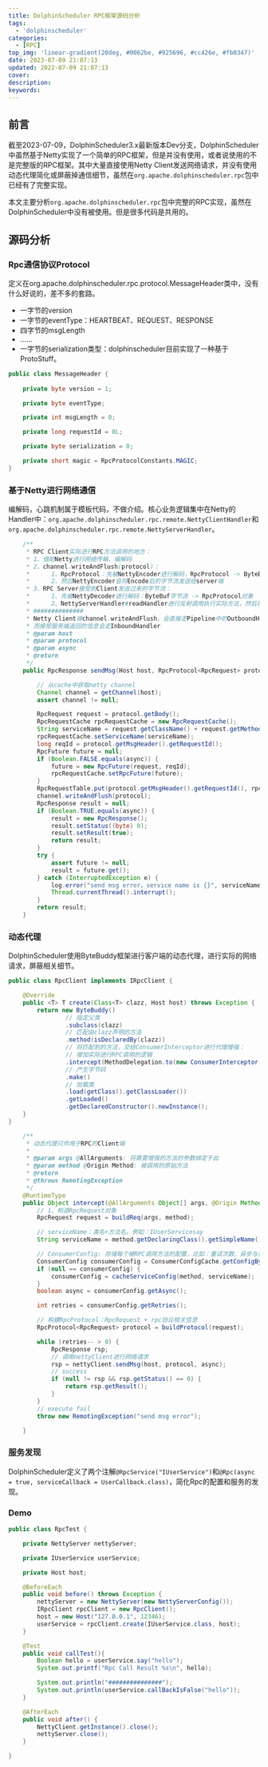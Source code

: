 ```yaml
---
title: DolphinScheduler RPC框架源码分析
tags:
  - 'dolphinscheduler'
categories:
  - [RPC]
top_img: 'linear-gradient(20deg, #0062be, #925696, #cc426e, #fb0347)'
date: 2023-07-09 21:07:13
updated: 2022-07-09 21:07:13
cover:
description:
keywords:
---
```


## 前言

截至2023-07-09，DolphinScheduler3.x最新版本Dev分支，DolphinScheduler中虽然基于Netty实现了一个简单的RPC框架，但是并没有使用，或者说使用的不是完整版的RPC框架。其中大量直接使用Netty Client发送网络请求，并没有使用动态代理简化或屏蔽掉通信细节，虽然在`org.apache.dolphinscheduler.rpc`包中已经有了完整实现。

本文主要分析`org.apache.dolphinscheduler.rpc`包中完整的RPC实现，虽然在DolphinScheduler中没有被使用。但是很多代码是共用的。



## 源码分析

### Rpc通信协议Protocol

定义在org.apache.dolphinscheduler.rpc.protocol.MessageHeader类中，没有什么好说的，差不多的套路。

- 一字节的version
- 一字节的eventType：HEARTBEAT、REQUEST、RESPONSE
- 四字节的msgLength
- ......
- 一字节的serialization类型：dolphinscheduler目前实现了一种基于ProtoStuff。

```java
public class MessageHeader {
	
    private byte version = 1;

    private byte eventType;

    private int msgLength = 0;

    private long requestId = 0L;

    private byte serialization = 0;

    private short magic = RpcProtocolConstants.MAGIC;
}
```



### 基于Netty进行网络通信

编解码，心跳机制属于模板代码，不做介绍。核心业务逻辑集中在Netty的Handler中：`org.apache.dolphinscheduler.rpc.remote.NettyClientHandler`和`org.apache.dolphinscheduler.rpc.remote.NettyServerHandler`。

```java
    /**
     * RPC Client实际进行RPC方法调用的地方：
     * 1、借助Netty进行网络传输、编解码
     * 2、channel.writeAndFlush(protocol)：
     *      1、RpcProtocol：先被NettyEncoder进行解码，RpcProtocol -> ByteBuf字节流
     *      2、然后NettyEncoder会将Encode后的字节流发送给server端
     * 3、RPC Server接受到Client发送过来的字节流：
     *      1、先被NettyDecoder进行解码：ByteBuf字节流 -> RpcProtocol对象
     *      2、NettyServerHandler#readHandler进行反射调用执行实际方法，然后将结果编码返回RPC Client
     * ##############
     * Netty Client端channel.writeAndFlush，会直接走Pipeline中的OutboundHandler
     * 而接受服务端返回的信息会走InboundHandler
     * @param host
     * @param protocol
     * @param async
     * @return
     */
    public RpcResponse sendMsg(Host host, RpcProtocol<RpcRequest> protocol, Boolean async) {

        // 从cache中获取netty channel
        Channel channel = getChannel(host);
        assert channel != null;

        RpcRequest request = protocol.getBody();
        RpcRequestCache rpcRequestCache = new RpcRequestCache();
        String serviceName = request.getClassName() + request.getMethodName();
        rpcRequestCache.setServiceName(serviceName);
        long reqId = protocol.getMsgHeader().getRequestId();
        RpcFuture future = null;
        if (Boolean.FALSE.equals(async)) {
            future = new RpcFuture(request, reqId);
            rpcRequestCache.setRpcFuture(future);
        }
        RpcRequestTable.put(protocol.getMsgHeader().getRequestId(), rpcRequestCache);
        channel.writeAndFlush(protocol);
        RpcResponse result = null;
        if (Boolean.TRUE.equals(async)) {
            result = new RpcResponse();
            result.setStatus((byte) 0);
            result.setResult(true);
            return result;
        }
        try {
            assert future != null;
            result = future.get();
        } catch (InterruptedException e) {
            log.error("send msg error，service name is {}", serviceName, e);
            Thread.currentThread().interrupt();
        }
        return result;
    }
```



### 动态代理

DolphinScheduler使用ByteBuddy框架进行客户端的动态代理，进行实际的网络请求，屏蔽相关细节。

```java
public class RpcClient implements IRpcClient {

    @Override
    public <T> T create(Class<T> clazz, Host host) throws Exception {
        return new ByteBuddy()
                // 指定父类
                .subclass(clazz)
                // 匹配由clazz声明的方法
                .method(isDeclaredBy(clazz))
                // 将匹配到的方法，交给ConsumerInterceptor进行代理增强：
                // 增加实际进行RPC调用的逻辑
                .intercept(MethodDelegation.to(new ConsumerInterceptor(host)))
                // 产生字节码
                .make()
                // 加载类
                .load(getClass().getClassLoader())
                .getLoaded()
                .getDeclaredConstructor().newInstance();
    }
}
```



```java
    /**
     * 动态代理只作用于RPC的Client端
     *
     * @param args @AllArguments: 将需要增强的方法的参数绑定于此
     * @param method @Origin Method: 被调用的原始方法
     * @return
     * @throws RemotingException
     */
    @RuntimeType
    public Object intercept(@AllArguments Object[] args, @Origin Method method) throws RemotingException {
        // 1、构造RpcRequest对象
        RpcRequest request = buildReq(args, method);

        // serviceName：类名+方法名。例如：IUserServicesay
        String serviceName = method.getDeclaringClass().getSimpleName() + method.getName();

        // ConsumerConfig: 存储每个被RPC调用方法的配置，比如：重试次数、异步与否
        ConsumerConfig consumerConfig = ConsumerConfigCache.getConfigByServersName(serviceName);
        if (null == consumerConfig) {
            consumerConfig = cacheServiceConfig(method, serviceName);
        }
        boolean async = consumerConfig.getAsync();

        int retries = consumerConfig.getRetries();

        // 构建RpcProtocol：RpcRequest + rpc协议相关信息
        RpcProtocol<RpcRequest> protocol = buildProtocol(request);

        while (retries-- > 0) {
            RpcResponse rsp;
            // 调用nettyClient进行网络请求
            rsp = nettyClient.sendMsg(host, protocol, async);
            // success
            if (null != rsp && rsp.getStatus() == 0) {
                return rsp.getResult();
            }
        }
        // execute fail
        throw new RemotingException("send msg error");

    }
```



### 服务发现

DolphinScheduler定义了两个注解`@RpcService("IUserService")`和`@Rpc(async = true, serviceCallback = UserCallback.class)`，简化Rpc的配置和服务的发现。

### Demo

```java
public class RpcTest {

    private NettyServer nettyServer;

    private IUserService userService;

    private Host host;

    @BeforeEach
    public void before() throws Exception {
        nettyServer = new NettyServer(new NettyServerConfig());
        IRpcClient rpcClient = new RpcClient();
        host = new Host("127.0.0.1", 12346);
        userService = rpcClient.create(IUserService.class, host);
    }

    @Test
    public void callTest(){
        Boolean hello = userService.say("hello");
        System.out.printf("Rpc Call Result %s\n", hello);

        System.out.println("###############");
        System.out.println(userService.callBackIsFalse("hello"));
    }

    @AfterEach
    public void after() {
        NettyClient.getInstance().close();
        nettyServer.close();
    }

}
```

